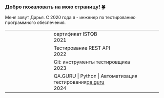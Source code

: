 ### Добро пожаловать на мою страницу! :four_leaf_clover:
Меня зовут Дарья. С 2020 года я - инженер по тестированию программного обеспечения.</br>
<!--
**Daria1004/Daria1004** is a ✨ _special_ ✨ repository because its `README.md` (this file) appears on your GitHub profile.

Here are some ideas to get you started:

- 🔭 I’m currently working on ...
- 🌱 I’m currently learning ...
- 👯 I’m looking to collaborate on ...
- 🤔 I’m looking for help with ...
- 💬 Ask me about ...
- 📫 How to reach me: telegram @otempora...
- 😄 Pronouns: ...
- ⚡ Fun fact: ...
-->

<table width="100%" border='0'>
   <tr> 
    <td width="30%" valign="bottom"></td><td valign="middle">сертификат ISTQB</br>2021</td></tr>
    <tr><td width="30%" valign="bottom"></td><td valign="middle">Тестирование REST API</br>2022</td>
    <tr><td width="30%" valign="bottom"></td><td valign="middle">Git: инструменты тестировщика</br>2023</td>
    <tr><td width="30%" valign="bottom"></td><td valign="middle">QA.GURU | Python | Автоматизация тестирования<a target="_blank" href="https://qa.guru">qa.guru</a></br>2024</td></tr>
   </tr>
  </table>
  </br>
